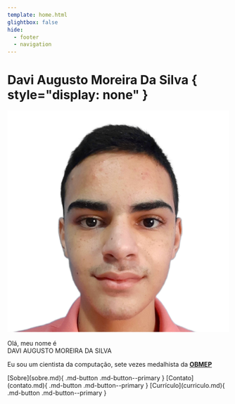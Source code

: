 ```yaml
---
template: home.html
glightbox: false
hide:
  - footer
  - navigation
---
```


# Davi Augusto Moreira Da Silva { style="display: none" }

<div class="perfil" markdown>
<div class="perfil-imagem-container">
<img src="images/Perfil.webp" alt="Perfil de DaviAMSilva" class="perfil-imagem">
</div>
<div class="perfil-conteudo" markdown>
<p class="perfil-linha1">Olá, meu nome é <br /><span class="perfil-nome">DAVI&nbsp;AUGUSTO MOREIRA&nbsp;DA&nbsp;SILVA</span></p>
<p class="perfil-linha2">Eu sou um cientista da computação, sete vezes medalhista da <strong><a href="https://www.obmep.org.br/" target="_blank" rel="noopener noreferrer" title="Olimpíada Brasileira de Matemática das Escolas Públicas">OBMEP</a></strong></p>
[Sobre](sobre.md){ .md-button .md-button--primary }
[Contato](contato.md){ .md-button .md-button--primary }
[Currículo](curriculo.md){ .md-button .md-button--primary }
</div>
</div>
